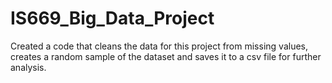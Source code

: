 # IS669_Big_Data_Project
Created a code that cleans the data for this project from missing values, creates a random sample of the dataset and saves it to a csv file for further analysis.
